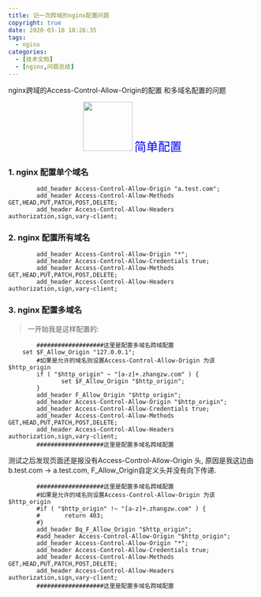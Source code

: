 ```yaml
---
title: 记一次跨域的nginx配置问题
copyright: true
date: 2020-03-18 18:26:35
tags:
  - nginx
categories:
  - [技术文档]
  - [nginx,问题总结]
---
```

nginx跨域的Access-Control-Allow-Origin的配置 和多域名配置的问题
<!--more-->

<center>
<img src="//zhangzw001.github.io/images/dockerniu.jpeg" width = "100" height = "100" style="border: 0"/>
<font color="blue" face="黑体" size=5> 简单配置 </font>
</center>

### 1. nginx 配置单个域名
```
        add_header Access-Control-Allow-Origin "a.test.com";
        add_header Access-Control-Allow-Methods GET,HEAD,PUT,PATCH,POST,DELETE;
        add_header Access-Control-Allow-Headers authorization,sign,vary-client;
```

### 2. nginx 配置所有域名
```
        add_header Access-Control-Allow-Origin "*";
        add_header Access-Control-Allow-Credentials true;
        add_header Access-Control-Allow-Methods GET,HEAD,PUT,PATCH,POST,DELETE;
        add_header Access-Control-Allow-Headers authorization,sign,vary-client;
```

### 3. nginx 配置多域名

> 一开始我是这样配置的:
```
        ###################这里是配置多域名跨域配置
	set $F_Allow_Origin "127.0.0.1";
        #如果是允许的域名则设置Access-Control-Allow-Origin 为该$http_origin
        if ( "$http_origin" ~ "[a-z]+.zhangzw.com" ) {
               set $F_Allow_Origin "$http_origin";
        }
        add_header F_Allow_Origin "$http_origin";
        add_header Access-Control-Allow-Origin "$http_origin";
        add_header Access-Control-Allow-Credentials true;
        add_header Access-Control-Allow-Methods GET,HEAD,PUT,PATCH,POST,DELETE;
        add_header Access-Control-Allow-Headers authorization,sign,vary-client;
        ###################这里是配置多域名跨域配置
```

测试之后发现页面还是报没有Access-Control-Allow-Origin 头, 原因是我这边由b.test.com -> a.test.com, F_Allow_Origin自定义头并没有向下传递.

```
        ###################这里是配置多域名跨域配置
        #如果是允许的域名则设置Access-Control-Allow-Origin 为该$http_origin
        #if ( "$http_origin" !~ "[a-z]+.zhangzw.com" ) {
        #       return 403;
        #}
        add_header Bq_F_Allow_Origin "$http_origin";
        #add_header Access-Control-Allow-Origin "$http_origin";
        add_header Access-Control-Allow-Origin "*";
        add_header Access-Control-Allow-Credentials true;
        add_header Access-Control-Allow-Methods GET,HEAD,PUT,PATCH,POST,DELETE;
        add_header Access-Control-Allow-Headers authorization,sign,vary-client;
        ###################这里是配置多域名跨域配置
```


